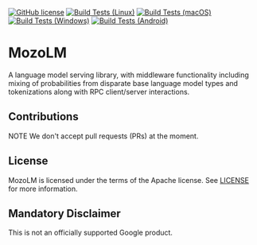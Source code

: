 [![GitHub license](https://img.shields.io/badge/license-Apache2-blue.svg)](https://github.com/google-research/mozolm/blob/main/LICENSE)
[![Build Tests (Linux)](https://github.com/google-research/mozolm/workflows/linux/badge.svg)](https://github.com/google-research/mozolm/actions?query=workflow%3A%22linux%22)
[![Build Tests (macOS)](https://github.com/google-research/mozolm/workflows/macos/badge.svg)](https://github.com/google-research/mozolm/actions?query=workflow%3A%22macos%22)
[![Build Tests (Windows)](https://github.com/google-research/mozolm/workflows/windows/badge.svg)](https://github.com/google-research/mozolm/actions?query=workflow%3A%22windows%22)
[![Build Tests (Android)](https://github.com/google-research/mozolm/workflows/android/badge.svg)](https://github.com/google-research/mozolm/actions?query=workflow%3A%22android%22)

# MozoLM

A language model serving library, with middleware functionality including mixing
of probabilities from disparate base language model types and tokenizations
along with RPC client/server interactions.

## Contributions

NOTE We don't accept pull requests (PRs) at the moment.

## License

MozoLM is licensed under the terms of the Apache license. See [LICENSE](LICENSE)
for more information.

## Mandatory Disclaimer

This is not an officially supported Google product.
